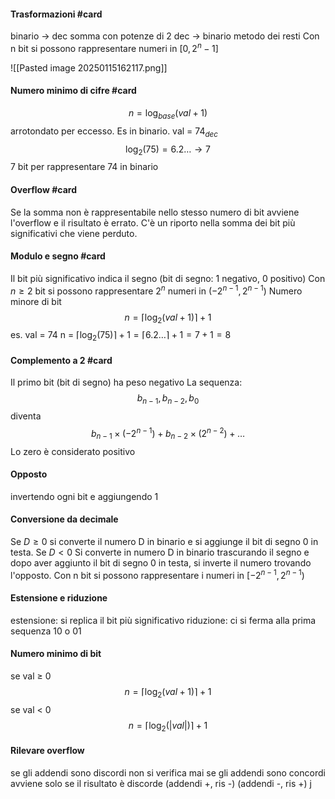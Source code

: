 
#### Trasformazioni #card
binario -> dec
somma con potenze di 2
dec -> binario
metodo dei resti
Con n bit si possono rappresentare numeri in $[0,2^n - 1]$


![[Pasted image 20250115162117.png]]



#### Numero minimo di cifre #card
$$n = \log_{base}(val + 1)$$
arrotondato per eccesso.
Es in binario.
val = 74$_{dec}$
$$\log_{2}(75) =6.2\dots \to {7}$$
7 bit per rappresentare 74 in binario

#### Overflow #card
Se la somma non è rappresentabile nello stesso numero di bit avviene l'overflow e il risultato è errato. C'è un riporto nella somma dei bit più significativi che viene perduto.

#### Modulo e segno #card
Il bit più significativo indica il segno (bit di segno: 1 negativo, 0 positivo) 
Con $n\geq 2$ bit si possono rappresentare $2^n$ numeri in $(-2^{n-1}, 2^{n-1})$
Numero minore di bit
$$n = \lceil    \log_{2}(val + 1)\rceil+ 1$$
es.
val = 74
n = $\lceil \log_{2}(75) \rceil + 1 = \lceil 6.2\dots \rceil +1 = 7 + 1 = 8$


#### Complemento a 2 #card
Il primo bit (bit di segno) ha peso negativo
La sequenza:
$$b_{n-1}, b_{n-2}, b_{0}$$
diventa
$$b_{n-1} \times(-2^{n-1}) + b_{{n - 2}} \times(2^{n-2}) +\dots$$
Lo zero è considerato positivo
#### Opposto
invertendo ogni bit e aggiungendo 1
#### Conversione da decimale
Se $D\geq {0}$
si converte il numero D in binario e si aggiunge il bit di segno 0 in testa.
Se $D < 0$
Si converte in numero D in binario trascurando il segno e dopo aver aggiunto il bit di segno 0 in testa, si inverte il numero trovando l'opposto.
Con n bit si possono rappresentare i numeri in $[-2^{n-1}, 2^{n-1})$
#### Estensione e riduzione
estensione: si replica il bit più significativo
riduzione: ci si ferma alla prima sequenza 10 o 01
#### Numero minimo di bit
se val $\geq$ 0
$$n = \lceil \log_{2}(val + 1) \rceil +1$$
se val < 0
$$n = \lceil \log_{2}(|val|) \rceil + 1 $$
#### Rilevare overflow
se gli addendi sono discordi non si verifica mai
se gli addendi sono concordi avviene solo se il risultato è discorde (addendi +, ris -) (addendi -, ris +)
j